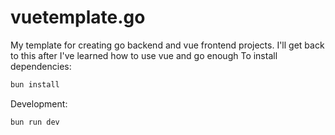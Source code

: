 # vuetemplate.go

My template for creating go backend and vue frontend projects. I'll get back to this after I've learned how to use vue and go enough 
To install dependencies:

```bash
bun install
```

Development:

```bash
bun run dev
```
